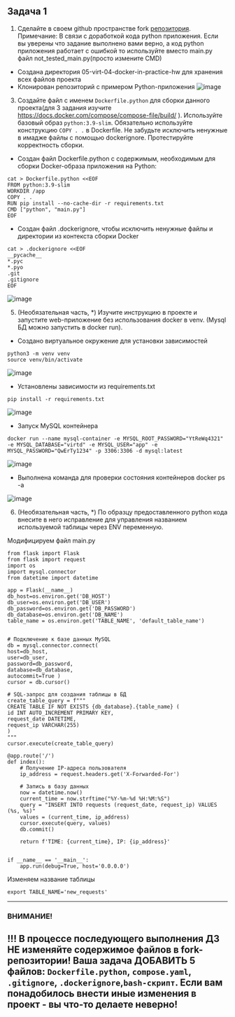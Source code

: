 ## Задача 1
1. Сделайте в своем github пространстве fork [репозитория](https://github.com/netology-code/shvirtd-example-python/blob/main/README.md).
   Примечание: В связи с доработкой кода python приложения. Если вы уверены что задание выполнено вами верно, а код python приложения работает с ошибкой то используйте вместо main.py файл not_tested_main.py(просто измените CMD)

* Создана директория 05-virt-04-docker-in-practice-hw для хранения всех файлов проекта
* Клонирован репозиторий с примером Python-приложения
![image](https://github.com/user-attachments/assets/abdeafde-c32d-4f00-98db-310f4906bdff)

3. Создайте файл с именем ```Dockerfile.python``` для сборки данного проекта(для 3 задания изучите https://docs.docker.com/compose/compose-file/build/ ). Используйте базовый образ ```python:3.9-slim```. 
Обязательно используйте конструкцию ```COPY . .``` в Dockerfile. Не забудьте исключить ненужные в имадже файлы с помощью dockerignore. Протестируйте корректность сборки.

* Создан файл Dockerfile.python с содержимым, необходимым для сборки Docker-образа приложения на Python:

```
cat > Dockerfile.python <<EOF
FROM python:3.9-slim
WORKDIR /app
COPY . .
RUN pip install --no-cache-dir -r requirements.txt
CMD ["python", "main.py"]
EOF
```

* Создан файл .dockerignore, чтобы исключить ненужные файлы и директории из контекста сборки Docker

```
cat > .dockerignore <<EOF
__pycache__
*.pyc
*.pyo
.git
.gitignore
EOF
```

![image](https://github.com/user-attachments/assets/561ee510-8975-4464-8eed-93091553f9b9)

5. (Необязательная часть, *) Изучите инструкцию в проекте и запустите web-приложение без использования docker в venv. (Mysql БД можно запустить в docker run).

* Создано виртуальное окружение для установки зависимостей

```
python3 -m venv venv
source venv/bin/activate
```

![image](https://github.com/user-attachments/assets/ee03d11d-fd9b-4803-9b0e-06f456f0e16d)

* Установлены зависимости из requirements.txt

```
pip install -r requirements.txt
```

![image](https://github.com/user-attachments/assets/ab1704ec-2e29-4477-9852-13237520c381)


* Запуск MySQL контейнера

```
docker run --name mysql-container -e MYSQL_ROOT_PASSWORD="YtReWq4321" -e MYSQL_DATABASE="virtd" -e MYSQL_USER="app" -e MYSQL_PASSWORD="QwErTy1234" -p 3306:3306 -d mysql:latest
```

![image](https://github.com/user-attachments/assets/71e3d2b3-696a-4e3c-b72c-f2bd78792fcb)


* Выполнена команда для проверки состояния контейнеров docker ps -a

![image](https://github.com/user-attachments/assets/2d008498-b630-4963-b1bf-c118d56ca616)


6. (Необязательная часть, *) По образцу предоставленного python кода внесите в него исправление для управления названием используемой таблицы через ENV переменную.

Модифицируем файл main.py

```
from flask import Flask
from flask import request
import os
import mysql.connector
from datetime import datetime

app = Flask(__name__)
db_host=os.environ.get('DB_HOST')
db_user=os.environ.get('DB_USER')
db_password=os.environ.get('DB_PASSWORD')
db_database=os.environ.get('DB_NAME')
table_name = os.environ.get('TABLE_NAME', 'default_table_name')


# Подключение к базе данных MySQL
db = mysql.connector.connect(
host=db_host,
user=db_user,
password=db_password,
database=db_database,
autocommit=True )
cursor = db.cursor()

# SQL-запрос для создания таблицы в БД
create_table_query = f"""
CREATE TABLE IF NOT EXISTS {db_database}.{table_name} (
id INT AUTO_INCREMENT PRIMARY KEY,
request_date DATETIME,
request_ip VARCHAR(255)
)
"""
cursor.execute(create_table_query)

@app.route('/')
def index():
    # Получение IP-адреса пользователя
    ip_address = request.headers.get('X-Forwarded-For')

    # Запись в базу данных
    now = datetime.now()
    current_time = now.strftime("%Y-%m-%d %H:%M:%S")
    query = "INSERT INTO requests (request_date, request_ip) VALUES (%s, %s)"
    values = (current_time, ip_address)
    cursor.execute(query, values)
    db.commit()

    return f'TIME: {current_time}, IP: {ip_address}'


if __name__ == '__main__':
    app.run(debug=True, host='0.0.0.0')
```

Изменяем название таблицы

```
export TABLE_NAME='new_requests'
```

---
### ВНИМАНИЕ!
!!! В процессе последующего выполнения ДЗ НЕ изменяйте содержимое файлов в fork-репозитории! Ваша задача ДОБАВИТЬ 5 файлов: ```Dockerfile.python```, ```compose.yaml```, ```.gitignore```, ```.dockerignore```,```bash-скрипт```. Если вам понадобилось внести иные изменения в проект - вы что-то делаете неверно!
---
